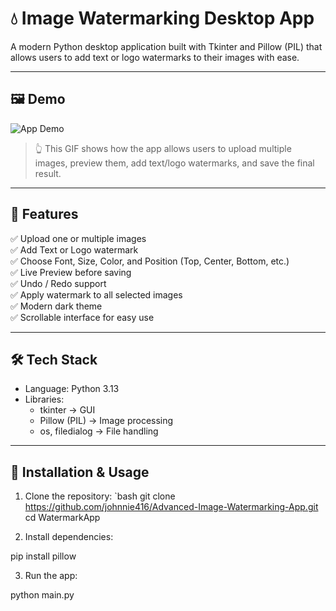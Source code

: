 # 💧 Image Watermarking Desktop App

A modern Python desktop application built with Tkinter and Pillow (PIL) that allows users to add text or logo watermarks to their images with ease.

---

## 🖼️ Demo

![App Demo](demo.gif)

> 👆 This GIF shows how the app allows users to upload multiple images, preview them, add text/logo watermarks, and save the final result.

---

## 🚀 Features

✅ Upload one or multiple images  
✅ Add Text or Logo watermark  
✅ Choose Font, Size, Color, and Position (Top, Center, Bottom, etc.)  
✅ Live Preview before saving  
✅ Undo / Redo support  
✅ Apply watermark to all selected images  
✅ Modern dark theme  
✅ Scrollable interface for easy use  

---

## 🛠️ Tech Stack

- Language: Python 3.13  
- Libraries:
  - tkinter → GUI  
  - Pillow (PIL) → Image processing  
  - os, filedialog → File handling  

---

## 🧩 Installation & Usage

1. Clone the repository:
   `bash
   git clone https://github.com/johnnie416/Advanced-Image-Watermarking-App.git
   cd WatermarkApp

2. Install dependencies:

pip install pillow


3. Run the app:

python main.py